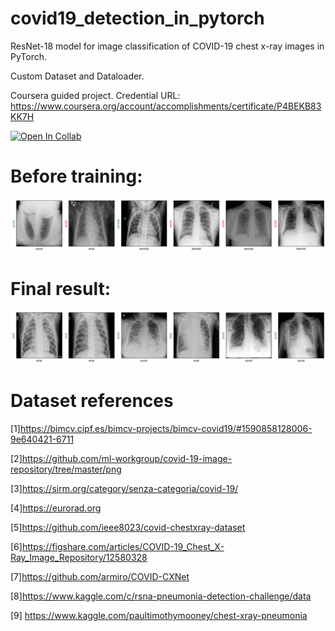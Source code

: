 # covid19_detection_in_pytorch
ResNet-18 model for image classification of COVID-19 chest x-ray images in PyTorch.

Custom Dataset and Dataloader.

Coursera guided project. Credential URL: 
https://www.coursera.org/account/accomplishments/certificate/P4BEKB83KK7H


[![Open In Collab](https://colab.research.google.com/assets/colab-badge.svg)](https://colab.research.google.com/)


# Before training:

![alt text](https://github.com/zoltanszekely21/covid19_detection_in_pytorch/blob/main/images/pretraining.png)



# Final result:

![alt text](https://github.com/zoltanszekely21/covid19_detection_in_pytorch/blob/main/images/final%20results.png)






# Dataset references

[1]https://bimcv.cipf.es/bimcv-projects/bimcv-covid19/#1590858128006-9e640421-6711

[2]https://github.com/ml-workgroup/covid-19-image-repository/tree/master/png

[3]https://sirm.org/category/senza-categoria/covid-19/

[4]https://eurorad.org

[5]https://github.com/ieee8023/covid-chestxray-dataset

[6]https://figshare.com/articles/COVID-19_Chest_X-Ray_Image_Repository/12580328

[7]https://github.com/armiro/COVID-CXNet  

[8]https://www.kaggle.com/c/rsna-pneumonia-detection-challenge/data

[9] https://www.kaggle.com/paultimothymooney/chest-xray-pneumonia
